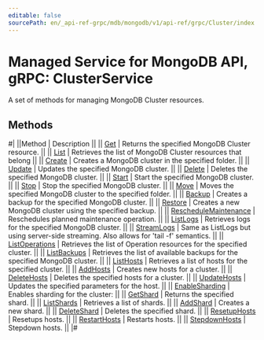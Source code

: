 ```yaml
---
editable: false
sourcePath: en/_api-ref-grpc/mdb/mongodb/v1/api-ref/grpc/Cluster/index.md
---
```


# Managed Service for MongoDB API, gRPC: ClusterService

A set of methods for managing MongoDB Cluster resources.

## Methods

#|
||Method | Description ||
|| [Get](get.md) | Returns the specified MongoDB Cluster resource. ||
|| [List](list.md) | Retrieves the list of MongoDB Cluster resources that belong ||
|| [Create](create.md) | Creates a MongoDB cluster in the specified folder. ||
|| [Update](update.md) | Updates the specified MongoDB cluster. ||
|| [Delete](delete.md) | Deletes the specified MongoDB cluster. ||
|| [Start](start.md) | Start the specified MongoDB cluster. ||
|| [Stop](stop.md) | Stop the specified MongoDB cluster. ||
|| [Move](move.md) | Moves the specified MongoDB cluster to the specified folder. ||
|| [Backup](backup.md) | Creates a backup for the specified MongoDB cluster. ||
|| [Restore](restore.md) | Creates a new MongoDB cluster using the specified backup. ||
|| [RescheduleMaintenance](rescheduleMaintenance.md) | Reschedules planned maintenance operation. ||
|| [ListLogs](listLogs.md) | Retrieves logs for the specified MongoDB cluster. ||
|| [StreamLogs](streamLogs.md) | Same as ListLogs but using server-side streaming. Also allows for 'tail -f' semantics. ||
|| [ListOperations](listOperations.md) | Retrieves the list of Operation resources for the specified cluster. ||
|| [ListBackups](listBackups.md) | Retrieves the list of available backups for the specified MongoDB cluster. ||
|| [ListHosts](listHosts.md) | Retrieves a list of hosts for the specified cluster. ||
|| [AddHosts](addHosts.md) | Creates new hosts for a cluster. ||
|| [DeleteHosts](deleteHosts.md) | Deletes the specified hosts for a cluster. ||
|| [UpdateHosts](updateHosts.md) | Updates the specified parameters for the host. ||
|| [EnableSharding](enableSharding.md) | Enables sharding for the cluster: ||
|| [GetShard](getShard.md) | Returns the specified shard. ||
|| [ListShards](listShards.md) | Retrieves a list of shards. ||
|| [AddShard](addShard.md) | Creates a new shard. ||
|| [DeleteShard](deleteShard.md) | Deletes the specified shard. ||
|| [ResetupHosts](resetupHosts.md) | Resetups hosts. ||
|| [RestartHosts](restartHosts.md) | Restarts hosts. ||
|| [StepdownHosts](stepdownHosts.md) | Stepdown hosts. ||
|#